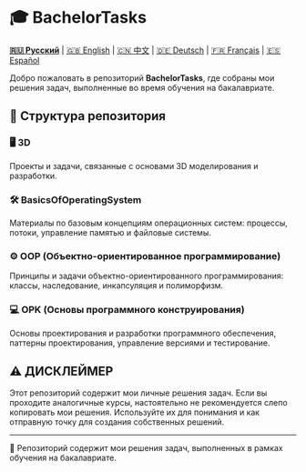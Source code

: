 # 🎓 BachelorTasks

**[🇷🇺 Русский](https://github.com/SkivHisink/BachelorTasks/Readme.md)** | [🇬🇧 English](https://github.com/SkivHisink/BachelorTasks/Readme/ReadmeEN.md) | [🇨🇳 中文](https://github.com/SkivHisink/BachelorTasks/Readme/ReadmeCn.md) | [🇩🇪 Deutsch](https://github.com/SkivHisink/BachelorTasks/Readme/ReadmeGr.md) | [🇫🇷 Français](https://github.com/SkivHisink/BachelorTasks/Readme/ReadmeFr.md) | [🇪🇸 Español](https://github.com/SkivHisink/BachelorTasks/Readme/ReadmeEs.md)

Добро пожаловать в репозиторий **BachelorTasks**, где собраны мои решения задач, выполненные во время обучения на бакалавриате.

## 📂 Структура репозитория

### 🖥️ 3D
Проекты и задачи, связанные с основами 3D моделирования и разработки.

### 🛠️ BasicsOfOperatingSystem
Материалы по базовым концепциям операционных систем: процессы, потоки, управление памятью и файловые системы.

### ⚙️ OOP (Объектно-ориентированное программирование)
Принципы и задачи объектно-ориентированного программирования: классы, наследование, инкапсуляция и полиморфизм.

### 💻 OPK (Основы программного конструирования)
Основы проектирования и разработки программного обеспечения, паттерны проектирования, управление версиями и тестирование.

## ⚠️ ДИСКЛЕЙМЕР
Этот репозиторий содержит мои личные решения задач. Если вы проходите аналогичные курсы, настоятельно не рекомендуется слепо копировать мои решения. Используйте их для понимания и как отправную точку для создания собственных решений.

---

📄 Репозиторий содержит мои решения задач, выполненных в рамках обучения на бакалавриате.
